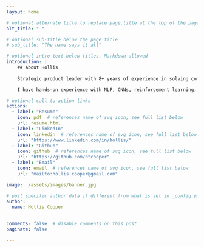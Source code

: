 ```yaml
---
layout: home

# optional alternate title to replace page.title at the top of the page
alt_title: " "

# optional sub-title below the page title
# sub_title: "The name says it all"

# optional intro text below titles, Markdown allowed
introduction: |
    ## About Hollis
    
    Strategic product leader with 8+ years of experience in solving complex customer challenges. Master's in computer science from UPenn, equipped with specialized training and hands-on skills in AI, ready to drive innovation in new product domains.    

    I have hands-on experience with NLP, CNNs, reinforcement learning, transformers, generative AI, and computer vision. I also have training in the business use of AI, ethical and legal issues relating to AI, and ML project best practices.

# optional call to action links
actions:
  - label: "Resume"
    icon: pdf  # references name of svg icon, see full list below
    url: resume.html
  - label: "LinkedIn"
    icon: linkedin  # references name of svg icon, see full list below
    url: "https://www.linkedin.com/in/hollis/"
  - label: "Github"
    icon: github  # references name of svg icon, see full list below
    url: "https://github.com/htcooper"
  - label: "Email"
    icon: email  # references name of svg icon, see full list below
    url: "mailto:hollis.cooper@gmail.com"

image:  /assets/images/banner.jpg

# post specific author data if different from what is set in _config.yml 
author:
  name: Hollis Cooper
  

comments: false  # disable comments on this post
paginate: false

---
```

